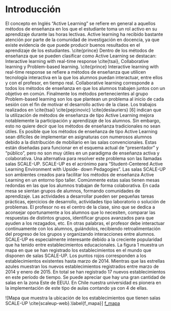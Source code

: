 Introducción
============

<!--

En él deberá establecerse las ideas que faciliten la
comprensión del tema, como ser: objetivos, antecedentes que
lo motivaron, enfoque empleado, herramientas utilizadas,
alcances, proyecciones, etc.

TEMA: Aplicación Móvil para Aprendizaje Activo en Aulas
      SCALE-UP

Ideas que facilitan la comprensión del tema:

-   Aprendizaje activo (todo esto está cubierto en la
                        postulación del proyecto.)
    -   Educación basada en la ciencia
    -   Aulas SCALE-UP

-   Aplicación
    -   Aplicación Móvil
    -   Aplicación Web Móvil
        -   Estado actual de la tecnología web
-->

El concepto en Inglés “Active Learning” se refiere en
general a aquellos métodos de enseñanza en los que el
estudiante toma un rol activo en su aprendizaje durante las
horas lectivas. Active learning ha recibido bastante
atención por parte de la comunidad de investigación en
docencia, ya que existe evidencia de que puede producir
buenos resultados en el aprendizaje de los estudiantes.
\cite{prince} Dentro de los métodos de enseñanza que se
pueden clasificar como Active Learning se destacan:
Interactive learning with real-time response \cite{tsai},
Collaborative learning y Problem-based learning.
\cite{prince} Interactive learning with real-time response
se refiere a métodos de enseñanza que utilicen tecnología
interactiva en la que los alumnos puedan interactuar, entre
ellos y con el profesor, en tiempo real. Collaborative
learning corresponde a todos los métodos de enseñanza en que
los alumnos trabajen juntos con un objetivo en común.
Finalmente los métodos pertenecientes al grupo Problem-based
learning son los que plantean un problema al inicio de cada
sesión con el fin de motivar el desarrollo activo de la
clase. Los trabajos realizados en \cite{tsai} \cite{pejcinovic} \cite{deslauriers} [6] indican
que la utilización de métodos de enseñanza de tipo Active
Learning mejora notablemente la participación y aprendizaje
de los alumnos. Sin embargo, esto no quiere decir que los
métodos de enseñanza tradicionales no sean útiles. Es
posible que los métodos de enseñanza de tipo Active Learning
sean difíciles de implementar en asignaturas con numerosos
alumnos debido a la distribución de mobiliario en las salas
convencionales. Estas están diseñadas para funcionar en el
esquema actual de “presentador” y “público”, pero no son muy
útiles en un paradigma de enseñanza activa y colaborativa.
Una alternativa para resolver este problema son las llamadas
salas SCALE-UP. SCALE-UP es el acrónimo para
“Student-Centered Active Learning Environment with Upside-
down Pedagogies”. Las salas SCALE-UP son ambientes creados
para facilitar los métodos de enseñanza Active Learning en
un entorno tipo taller. Comúnmente estas salas tienen mesas
redondas en las que los alumnos trabajan de forma
colaborativa. En cada mesa se sientan grupos de alumnos,
formando comunidades de aprendizaje. Las actividades a
desarrollar pueden ser pequeñas tareas prácticas, ejercicios
de desarrollo, actividades tipo laboratorio o solución de
problemas. El profesor no es el centro de la clase, sino que
se dedica a aconsejar oportunamente a los alumnos que lo
necesiten, comparar las respuestas de distintos grupos,
identificar grupos avanzados para que ayuden a los
rezagados, etc. En otras palabras, el profesor debe
interactuar continuamente con los alumnos, guiándolos,
recibiendo retroalimentación del progreso de los grupos y
organizando interacciones entre alumnos. SCALE-UP es
especialmente interesante debido a la creciente popularidad
que ha tenido entre establecimientos educacionales. La
figura 1 muestra un mapa en que se han registrado los
establecimientos en el mundo que disponen de salas SCALE-UP.
Los puntos rojos corresponden a los establecimientos
existentes hasta marzo de 2014. Mientras que las estrellas
azules muestran los nuevos establecimientos registrados
entre marzo de 2014 y enero de 2015. En total se han
registrado 17 nuevos establecimientos en este período de
tiempo. Se puede apreciar que hay una gran cantidad de salas
en la zona Este de EEUU. En Chile nuestra universidad es
pionera en la implementación de este tipo de aulas contando
ya con 4 de ellas.

![Mapa que muestra la ubicación de los establecimientos que
  tienen salas SCALE-UP \cite{scaleup-web}.\label{f_mapa}]
 [f_mapa]


[f_mapa]: src/introduccion/fig/mapa.pdf
